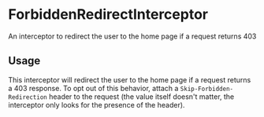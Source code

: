 # ForbiddenRedirectInterceptor
An interceptor to redirect the user to the home page if a request returns 403

## Usage
This interceptor will redirect the user to the home page if a request returns a 403 response. To opt out of this behavior, attach a ``Skip-Forbidden-Redirection`` header to the request (the value itself doesn't matter, the interceptor only looks for the presence of the header).